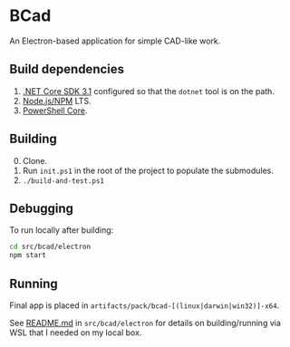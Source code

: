 BCad
====

An Electron-based application for simple CAD-like work.

## Build dependencies

1. [.NET Core SDK 3.1](https://dotnet.microsoft.com/download) configured so that the `dotnet` tool is on the path.
2. [Node.js/NPM](https://nodejs.org) LTS.
3. [PowerShell Core](https://github.com/PowerShell/PowerShell/releases).

## Building

0. Clone.
1. Run `init.ps1` in the root of the project to populate the submodules.
2. `./build-and-test.ps1`

## Debugging

To run locally after building:

``` bash
cd src/bcad/electron
npm start
```

## Running

Final app is placed in `artifacts/pack/bcad-[(linux|darwin|win32)]-x64`.

See [README.md](src/bcad/README.md) in `src/bcad/electron` for details on building/running via WSL that I needed on my local box.

